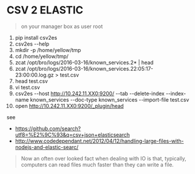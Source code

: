 # CSV 2 ELASTIC

> on your manager box as user root

1. pip install csv2es
1. csv2es --help
1. mkdir -p /home/yellow/tmp
1. cd /home/yellow/tmp/
1. zcat /opt/bro/logs/2016-03-16/known_services.2* | head
1. zcat /opt/bro/logs/2016-03-16/known_services.22\:05\:17-23\:00\:00.log.gz > test.csv
1. head test.csv
1. vi test.csv
1. csv2es --host http://10.242.11.XX0:9200/ --tab --delete-index --index-name known_services --doc-type known_services --import-file  test.csv
1. open http://10.242.11.XX0:9200/_plugin/head


see
* https://github.com/search?utf8=%E2%9C%93&q=csv+json+elasticsearch
* http://www.codedependant.net/2012/04/12/handling-large-files-with-nodejs-and-elastic-searc/

> Now an often over looked fact when dealing with IO is that, typically, computers can read files much faster than they can write a file.
